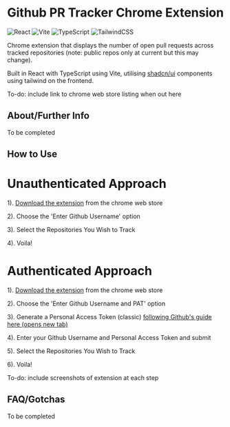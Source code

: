 # Github PR Tracker Chrome Extension

![React](https://img.shields.io/badge/react-%2320232a.svg?style=for-the-badge&logo=react&logoColor=%2361DAFB)
![Vite](https://img.shields.io/badge/vite-%23646CFF.svg?style=for-the-badge&logo=vite&logoColor=white)
![TypeScript](https://img.shields.io/badge/typescript-%23007ACC.svg?style=for-the-badge&logo=typescript&logoColor=white)
![TailwindCSS](https://img.shields.io/badge/tailwindcss-%2338B2AC.svg?style=for-the-badge&logo=tailwind-css&logoColor=white)

Chrome extension that displays the number of open pull requests across tracked repositories (note: public repos only at current but this may change).

Built in React with TypeScript using Vite, utilising [shadcn/ui](https://ui.shadcn.com) components using tailwind on the frontend.

To-do: include link to chrome web store listing when out here

## About/Further Info

To be completed

## How to Use

# Unauthenticated Approach

1). [Download the extension]('') from the chrome web store

2). Choose the 'Enter Github Username' option

3). Select the Repositories You Wish to Track

4). Voila!

# Authenticated Approach

1). [Download the extension]('') from the chrome web store

2). Choose the 'Enter Github Username and PAT' option

3). Generate a Personal Access Token (classic) <a target="_blank" href="https://github.com/cyprste2717218/github-prs-chrome-extension/tree/dev#authenticated-approach">following Github's guide here (opens new tab)</a>

4). Enter your Github Username and Personal Access Token and submit

5). Select the Repositories You Wish to Track

6). Voila!

To-do: include screenshots of extension at each step

## FAQ/Gotchas

To be completed
